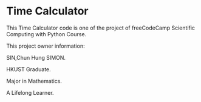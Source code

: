 # Time Calculator

This Time Calculator code is one of the project of freeCodeCamp Scientific Computing with Python Course.

This project owner information:

SIN,Chun Hung SIMON. 

HKUST Graduate. 

Major in Mathematics.

A Lifelong Learner.
